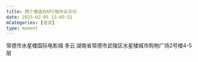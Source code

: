 ```yaml
---
title: 两个傻逼在KFC做作业😒😒
date: 2015-02-05 13:45:51
mCategories: [说说]
type: moment
---
```


<div id="pics-20150205134551"></div>

<script src="/lib/moment/pics.js"></script>
<script>
var data = [
    {"link": "2015-02-05_000003.jpeg", "type": "shuoshuo"},
    {"link": "2015-02-05_000005.jpeg", "type": "shuoshuo"}
];
picsRender(data, "pics-20150205134551");
</script>

常德市水星楼国际电影城 多云
湖南省常德市武陵区水星楼城市购物广场2号楼4-5层
